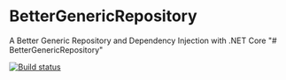 # BetterGenericRepository
A Better Generic Repository and Dependency Injection with .NET Core
"# BetterGenericRepository" 

[![Build status](https://travis-ci.org/ovation22/BetterGenericRepository.svg?branch=master)](https://travis-ci.org/ovation22/BetterGenericRepository)
